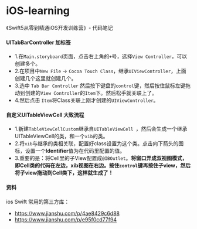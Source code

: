 # iOS-learning
《Swift5从零到精通iOS开发训练营》- 代码笔记



#### UITabBarController 加标签
 - 1.在`Main.storyboard`页面，点击右上角的`+`号，选择`View Controller`，可以创建多个。
 - 2.在项目中`New File` -> `Cocoa Touch Class`，继承`UIViewController`，上面创建几个这里就创建几个。
 - 3.选中 `Tab Bar Controller` 然后按下键盘的`control`键，然后按住鼠标左键拖动到创建的`View Controller`的`Item`下。然后松手就关联上了。
 - 4.然后点击 `Item`将Class关联上刚才创建的`UIViewController`。

 
#### 自定义UITableViewCell 大致流程
- 1.新建`TableViewCellCustom`继承自`UITableViewCell `，然后会生成一个继承UITableViewCell的类，和一个`xib`的类。
- 2.将`xib`与继承的类相关联，配置好class设置为这个类。点击向下箭头的图标，设置一个**Identifier**值为在代码里配置的值。
- 3.重要的是：将Cell里的子View配置成`@IBOutlet`。**将窗口弄成双视图模式，即Cell类的代码在左边，xib视图在右边。按住`control`键再按住子view，然后将子view拖动到Cell类下，这样就生成了！**


#### 资料
ios Swift 常用的第三方库：

- https://www.jianshu.com/p/4ae8429c6d88 
- https://www.jianshu.com/p/e95f0cd77f94
